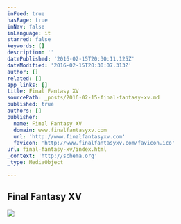 ```yaml
---
inFeed: true
hasPage: true
inNav: false
inLanguage: it
starred: false
keywords: []
description: ''
datePublished: '2016-02-15T20:30:11.125Z'
dateModified: '2016-02-15T20:30:07.313Z'
author: []
related: []
app_links: []
title: Final Fantasy XV
sourcePath: _posts/2016-02-15-final-fantasy-xv.md
published: true
authors: []
publisher:
  name: Final Fantasy XV
  domain: www.finalfantasyxv.com
  url: 'http://www.finalfantasyxv.com'
  favicon: 'http://www.finalfantasyxv.com/favicon.ico'
url: final-fantasy-xv/index.html
_context: 'http://schema.org'
_type: MediaObject

---
```

<article style=""><h1>Final Fantasy XV</h1><img src="http://www.finalfantasyxv.com/images/graphics/ffxv_logo_large.png" /></article>